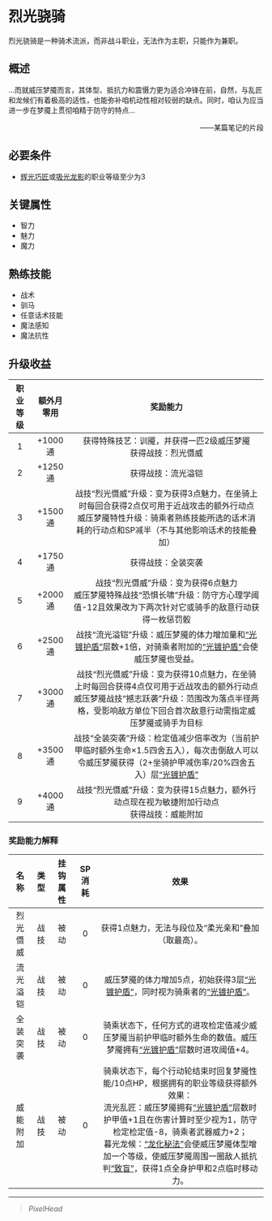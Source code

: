 # 烈光骁骑

烈光骁骑是一种骑术流派，而非战斗职业，无法作为主职，只能作为兼职。

## 概述

…而就威压梦魇而言，其体型、抵抗力和震慑力更为适合冲锋在前，自然，与乱匠和龙候们有着极高的适性，也能弥补咱机动性相对较弱的缺点。同时，咱认为应当进一步在梦魇上贯彻咱精于防守的特点…<br> <div align="right">——某篇笔记的片段</div>

## 必要条件

* <a href="../lightCraftsman" target="_blank">辉光巧匠</a>或<a href="../dragonShadow" target="_blank">吸光龙影</a>的职业等级至少为3

## 关键属性

* 智力
* 魅力
* 魔力

## 熟练技能

* 战术
* 驯马
* 任意话术技能
* 魔法感知
* 魔法抗性

## 升级收益

职业等级|额外月零用|奖励能力
:--:|:--:|:--:
1|+1000通|获得特殊技艺：训魇，并获得一匹2级威压梦魇<br>获得战技：烈光慑威
2|+1250通|获得战技：流光溢铠
3|+1500通|战技“烈光慑威”升级：变为获得3点魅力，在坐骑上时每回合获得2点仅可用于近战攻击的额外行动点<br>威压梦魇特性升级：骑乘者熟练技能所选的话术消耗的行动点和SP减半（不与其他影响话术的技能叠加）
4|+1750通|获得战技：全装突袭
5|+2000通|战技“烈光慑威”升级：变为获得6点魅力<br>威压梦魇特殊战技“恐惧长啸”升级：防守方心理学阈值-12且效果改为下两次针对它或骑手的敌意行动获得一枚惩罚骰
6|+2500通|战技“流光溢铠”升级：威压梦魇的体力增加量和<a href="xp-wiki/docs/rules/data/status/mark/#光镀护盾" target="_blank">“光镀护盾”</a>层数+1倍，对骑乘者附加的<a href="xp-wiki/docs/rules/data/status/mark/#光镀护盾" target="_blank">“光镀护盾”</a>会使威压梦魇也受益。
7|+3000通|战技“烈光慑威”升级：变为获得10点魅力，在坐骑上时每回合获得4点仅可用于近战攻击的额外行动点<br>威压梦魇战技“撼志跃袭”升级：范围改为落点半径两格，受影响敌方单位下回合首次敌意行动需指定威压梦魇或骑手为目标
8|+3500通|战技“全装突袭”升级：检定值减少倍率改为（当前护甲临时额外生命×1.5四舍五入），每次击倒敌人可以令威压梦魇获得（2+坐骑护甲减伤率/20%四舍五入）层<a href="xp-wiki/docs/rules/data/status/mark/#光镀护盾" target="_blank">“光镀护盾”</a>
9|+4000通|战技“烈光慑威”升级：变为获得15点魅力，额外行动点现在视为敏捷附加行动点<br>获得战技：威能附加

### 奖励能力解释

名称|类型|挂钩属性|SP消耗|效果
:--:|:--:|:--:|:--:|:--:
烈光慑威|战技|被动|0|获得1点魅力，无法与段位及“柔光亲和”叠加（取最高）。
流光溢铠|战技|被动|0|威压梦魇的体力增加5点，初始获得3层<a href="xp-wiki/docs/rules/data/status/mark/#光镀护盾" target="_blank">“光镀护盾”</a>，同时视为骑乘者的<a href="xp-wiki/docs/rules/data/status/mark/#光镀护盾" target="_blank">“光镀护盾”</a>。
全装突袭|战技|被动|0|骑乘状态下，任何方式的进攻检定值减少威压梦魇当前护甲临时额外生命的数值。威压梦魇拥有<a href="xp-wiki/docs/rules/data/status/mark/#光镀护盾" target="_blank">“光镀护盾”</a>层数时进攻阈值+4。
威能附加|战技|被动|0|骑乘状态下，每个行动轮结束时回复梦魇性能/10点HP，根据拥有的职业等级获得额外效果：<br>流光乱匠：威压梦魇拥有<a href="xp-wiki/docs/rules/data/status/mark/#光镀护盾" target="_blank">“光镀护盾”</a>层数时护甲值+1且在伤害计算时至少视为1，防守检定检定值-8，骑乘者武器威力+2；<br>暮光龙候：<a href="xp-wiki/docs/rules/data/status/normal/#龙化秘法" target="_blank">“龙化秘法”</a>会使威压梦魇体型增加一个等级，使威压梦魇周围一圈敌人抵抗判<a href="xp-wiki/docs/rules/data/status/normal/#致盲" target="_blank">“致盲”</a>，获得1点全身护甲和2点临时移动力。

---

> *PixelHead*